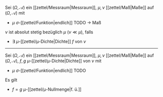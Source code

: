 Sei $(\Omega, \mathcal{A})$ ein [[zettel/Messraum|Messraum]], $\mu, \nu$ [[zettel/Maß|Maße]] auf $(\Omega, \mathcal{A})$ mit
- $\mu$ $\sigma$-[[zettel/Funktion|endlich]] TODO -> Maß

$\nu$ ist absolut stetig bezüglich $\mu$ ($\nu \ll \mu$), falls
- $\exists$ $\mu$-[[zettel/μ-Dichte|Dichte]] $f$ von $\nu$

---

Sei $(\Omega, \mathcal{A})$ ein [[zettel/Messraum|Messraum]], $\mu, \nu$ [[zettel/Maß|Maße]] auf $(\Omega, \mathcal{A})$, $f, g$ $\mu$-[[zettel/μ-Dichte|Dichte]] von $\nu$  mit
- $\mu$ $\sigma$-[[zettel/Funktion|endlich]] TODO

Es gilt
- $f = g$ $\mu$-[[zettel/μ-Nullmenge|f. ü.]]